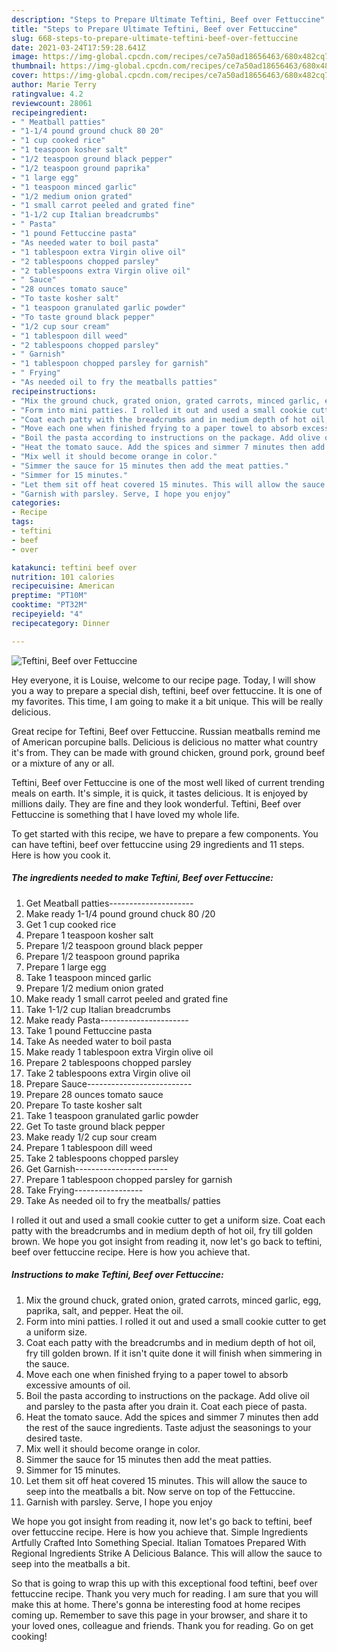 ```yaml
---
description: "Steps to Prepare Ultimate Teftini, Beef over Fettuccine"
title: "Steps to Prepare Ultimate Teftini, Beef over Fettuccine"
slug: 668-steps-to-prepare-ultimate-teftini-beef-over-fettuccine
date: 2021-03-24T17:59:28.641Z
image: https://img-global.cpcdn.com/recipes/ce7a50ad18656463/680x482cq70/teftini-beef-over-fettuccine-recipe-main-photo.jpg
thumbnail: https://img-global.cpcdn.com/recipes/ce7a50ad18656463/680x482cq70/teftini-beef-over-fettuccine-recipe-main-photo.jpg
cover: https://img-global.cpcdn.com/recipes/ce7a50ad18656463/680x482cq70/teftini-beef-over-fettuccine-recipe-main-photo.jpg
author: Marie Terry
ratingvalue: 4.2
reviewcount: 28061
recipeingredient:
- " Meatball patties"
- "1-1/4 pound ground chuck 80 20"
- "1 cup cooked rice"
- "1 teaspoon kosher salt"
- "1/2 teaspoon ground black pepper"
- "1/2 teaspoon ground paprika"
- "1 large egg"
- "1 teaspoon minced garlic"
- "1/2 medium onion grated"
- "1 small carrot peeled and grated fine"
- "1-1/2 cup Italian breadcrumbs"
- " Pasta"
- "1 pound Fettuccine pasta"
- "As needed water to boil pasta"
- "1 tablespoon extra Virgin olive oil"
- "2 tablespoons chopped parsley"
- "2 tablespoons extra Virgin olive oil"
- " Sauce"
- "28 ounces tomato sauce"
- "To taste kosher salt"
- "1 teaspoon granulated garlic powder"
- "To taste ground black pepper"
- "1/2 cup sour cream"
- "1 tablespoon dill weed"
- "2 tablespoons chopped parsley"
- " Garnish"
- "1 tablespoon chopped parsley for garnish"
- " Frying"
- "As needed oil to fry the meatballs patties"
recipeinstructions:
- "Mix the ground chuck, grated onion, grated carrots, minced garlic, egg, paprika, salt, and pepper. Heat the oil."
- "Form into mini patties. I rolled it out and used a small cookie cutter to get a uniform size."
- "Coat each patty with the breadcrumbs and in medium depth of hot oil, fry till golden brown. If it isn&#39;t quite done it will finish when simmering in the sauce."
- "Move each one when finished frying to a paper towel to absorb excessive amounts of oil."
- "Boil the pasta according to instructions on the package. Add olive oil and parsley to the pasta after you drain it. Coat each piece of pasta."
- "Heat the tomato sauce. Add the spices and simmer 7 minutes then add the rest of the sauce ingredients. Taste adjust the seasonings to your desired taste."
- "Mix well it should become orange in color."
- "Simmer the sauce for 15 minutes then add the meat patties."
- "Simmer for 15 minutes."
- "Let them sit off heat covered 15 minutes. This will allow the sauce to seep into the meatballs a bit. Now serve on top of the Fettuccine."
- "Garnish with parsley. Serve, I hope you enjoy"
categories:
- Recipe
tags:
- teftini
- beef
- over

katakunci: teftini beef over 
nutrition: 101 calories
recipecuisine: American
preptime: "PT10M"
cooktime: "PT32M"
recipeyield: "4"
recipecategory: Dinner

---
```



![Teftini, Beef over Fettuccine](https://img-global.cpcdn.com/recipes/ce7a50ad18656463/680x482cq70/teftini-beef-over-fettuccine-recipe-main-photo.jpg)

Hey everyone, it is Louise, welcome to our recipe page. Today, I will show you a way to prepare a special dish, teftini, beef over fettuccine. It is one of my favorites. This time, I am going to make it a bit unique. This will be really delicious.

Great recipe for Teftini, Beef over Fettuccine. Russian meatballs remind me of American porcupine balls. Delicious is delicious no matter what country it&#39;s from. They can be made with ground chicken, ground pork, ground beef or a mixture of any or all.

Teftini, Beef over Fettuccine is one of the most well liked of current trending meals on earth. It's simple, it is quick, it tastes delicious. It is enjoyed by millions daily. They are fine and they look wonderful. Teftini, Beef over Fettuccine is something that I have loved my whole life.


To get started with this recipe, we have to prepare a few components. You can have teftini, beef over fettuccine using 29 ingredients and 11 steps. Here is how you cook it.

<!--inarticleads1-->

##### The ingredients needed to make Teftini, Beef over Fettuccine:

1. Get  Meatball patties---------------------
1. Make ready 1-1/4 pound ground chuck 80 /20
1. Get 1 cup cooked rice
1. Prepare 1 teaspoon kosher salt
1. Prepare 1/2 teaspoon ground black pepper
1. Prepare 1/2 teaspoon ground paprika
1. Prepare 1 large egg
1. Take 1 teaspoon minced garlic
1. Prepare 1/2 medium onion grated
1. Make ready 1 small carrot peeled and grated fine
1. Take 1-1/2 cup Italian breadcrumbs
1. Make ready  Pasta----------------------
1. Take 1 pound Fettuccine pasta
1. Take As needed water to boil pasta
1. Make ready 1 tablespoon extra Virgin olive oil
1. Prepare 2 tablespoons chopped parsley
1. Take 2 tablespoons extra Virgin olive oil
1. Prepare  Sauce--------------------------
1. Prepare 28 ounces tomato sauce
1. Prepare To taste kosher salt
1. Take 1 teaspoon granulated garlic powder
1. Get To taste ground black pepper
1. Make ready 1/2 cup sour cream
1. Prepare 1 tablespoon dill weed
1. Take 2 tablespoons chopped parsley
1. Get  Garnish-----------------------
1. Prepare 1 tablespoon chopped parsley for garnish
1. Take  Frying-----------------
1. Take As needed oil to fry the meatballs/ patties


I rolled it out and used a small cookie cutter to get a uniform size. Coat each patty with the breadcrumbs and in medium depth of hot oil, fry till golden brown. We hope you got insight from reading it, now let&#39;s go back to teftini, beef over fettuccine recipe. Here is how you achieve that. 

<!--inarticleads2-->

##### Instructions to make Teftini, Beef over Fettuccine:

1. Mix the ground chuck, grated onion, grated carrots, minced garlic, egg, paprika, salt, and pepper. Heat the oil.
1. Form into mini patties. I rolled it out and used a small cookie cutter to get a uniform size.
1. Coat each patty with the breadcrumbs and in medium depth of hot oil, fry till golden brown. If it isn&#39;t quite done it will finish when simmering in the sauce.
1. Move each one when finished frying to a paper towel to absorb excessive amounts of oil.
1. Boil the pasta according to instructions on the package. Add olive oil and parsley to the pasta after you drain it. Coat each piece of pasta.
1. Heat the tomato sauce. Add the spices and simmer 7 minutes then add the rest of the sauce ingredients. Taste adjust the seasonings to your desired taste.
1. Mix well it should become orange in color.
1. Simmer the sauce for 15 minutes then add the meat patties.
1. Simmer for 15 minutes.
1. Let them sit off heat covered 15 minutes. This will allow the sauce to seep into the meatballs a bit. Now serve on top of the Fettuccine.
1. Garnish with parsley. Serve, I hope you enjoy


We hope you got insight from reading it, now let&#39;s go back to teftini, beef over fettuccine recipe. Here is how you achieve that. Simple Ingredients Artfully Crafted Into Something Special. Italian Tomatoes Prepared With Regional Ingredients Strike A Delicious Balance. This will allow the sauce to seep into the meatballs a bit. 

So that is going to wrap this up with this exceptional food teftini, beef over fettuccine recipe. Thank you very much for reading. I am sure that you will make this at home. There's gonna be interesting food at home recipes coming up. Remember to save this page in your browser, and share it to your loved ones, colleague and friends. Thank you for reading. Go on get cooking!
